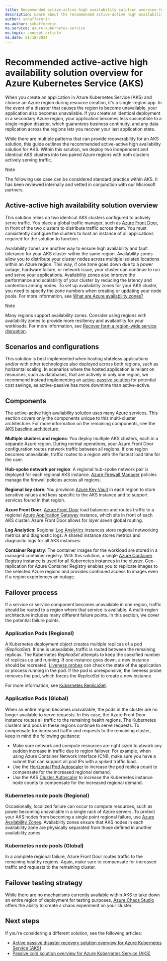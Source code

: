```yaml
---
title: Recommended active-active high availability solution overview for Azure Kubernetes Service (AKS)
description: Learn about the recommended active-active high availability solution overview for Azure Kubernetes Service (AKS).
author: schaffererin
ms.author: schaffererin
ms.service: azure-kubernetes-service
ms.topic: concept-article
ms.date: 01/18/2024
---
```


# Recommended active-active high availability solution overview for Azure Kubernetes Service (AKS)

When you create an application in Azure Kubernetes Service (AKS) and choose an Azure region during resource creation, it's a single-region app. In the event of a disaster that causes the region to become unavailable, your application also becomes unavailable. If you create an identical deployment in a secondary Azure region, your application becomes less susceptible to a single-region disaster, which guarantees business continuity, and any data replication across the regions lets you recover your last application state.

While there are multiple patterns that can provide recoverability for an AKS solution, this guide outlines the recommended active-active high availability solution for AKS. Within this solution, we deploy two independent and identical AKS clusters into two paired Azure regions with both clusters actively serving traffic.

> [!NOTE]
> The following use case can be considered standard practice within AKS. It has been reviewed internally and vetted in conjunction with our Microsoft partners.

## Active-active high availability solution overview

This solution relies on two identical AKS clusters configured to actively serve traffic. You place a global traffic manager, such as [Azure Front Door](../frontdoor/front-door-overview.md), in front of the two clusters to distribute traffic across them. You must consistently configure the clusters to host an instance of all applications required for the solution to function.

Availability zones are another way to ensure high availability and fault tolerance for your AKS cluster within the same region. Availability zones allow you to distribute your cluster nodes across multiple isolated locations within an Azure region. This way, if one zone goes down due to a power outage, hardware failure, or network issue, your cluster can continue to run and serve your applications. Availability zones also improve the performance and scalability of your cluster by reducing the latency and contention among nodes. To set up availability zones for your AKS cluster, you need to specify the zone numbers when creating or updating your node pools. For more information, see [What are Azure availability zones?](../reliability/availability-zones-overview.md)

> [!NOTE]
> Many regions support availability zones. Consider using regions with availability zones to provide more resiliency and availability for your workloads. For more information, see [Recover form a region-wide service disruption](/azure/architecture/resiliency/recovery-loss-azure-region).

## Scenarios and configurations

This solution is best implemented when hosting stateless applications and/or with other technologies also deployed across both regions, such as horizontal scaling. In scenarios where the hosted application is reliant on resources, such as databases, that are actively in only one region, we recommend instead implementing an [active-passive solution](./active-passive-solution.md) for potential cost savings, as active-passive has more downtime than active-active.

## Components

The active-active high availability solution uses many Azure services. This section covers only the components unique to this multi-cluster architecture. For more information on the remaining components, see the [AKS baseline architecture](/azure/architecture/reference-architectures/containers/aks/baseline-aks?toc=%2Fazure%2Faks%2Ftoc.json&bc=%2Fazure%2Faks%2Fbreadcrumb%2Ftoc.json).

**Multiple clusters and regions**: You deploy multiple AKS clusters, each in a separate Azure region. During normal operations, your Azure Front Door configuration routes network traffic between all regions. If one region becomes unavailable, traffic routes to a region with the fastest load time for the user.

**Hub-spoke network per region**: A regional hub-spoke network pair is deployed for each regional AKS instance. [Azure Firewall Manager](../firewall-manager/overview.md) policies manage the firewall policies across all regions.

**Regional key store**: You provision [Azure Key Vault](../key-vault/general/overview.md) in each region to store sensitive values and keys specific to the AKS instance and to support services found in that region.

**Azure Front Door**: [Azure Front Door](../frontdoor/front-door-overview.md) load balances and routes traffic to a regional [Azure Application Gateway](../application-gateway/overview.md) instance, which sits in front of each AKS cluster. Azure Front Door allows for *layer seven* global routing.

**Log Analytics**: Regional [Log Analytics](../azure-monitor/logs/log-analytics-overview.md) instances store regional networking metrics and diagnostic logs. A shared instance stores metrics and diagnostic logs for all AKS instances.

**Container Registry**: The container images for the workload are stored in a managed container registry. With this solution, a single [Azure Container Registry](../container-registry/container-registry-intro.md) instance is used for all Kubernetes instances in the cluster. Geo-replication for Azure Container Registry enables you to replicate images to the selected Azure regions and provides continued access to images even if a region experiences an outage.

## Failover process

If a service or service component becomes unavailable in one region, traffic should be routed to a region where that service is available. A multi-region architecture includes many different failure points. In this section, we cover the potential failure points.

### Application Pods (Regional)

A Kubernetes deployment object creates multiple replicas of a pod (*ReplicaSet*). If one is unavailable, traffic is routed between the remaining replicas. The Kubernetes *ReplicaSet* attempts to keep the specified number of replicas up and running. If one instance goes down, a new instance should be recreated. [Liveness probes](../container-instances/container-instances-liveness-probe.md) can check the state of the application or process running in the pod. If the pod is unresponsive, the liveness probe removes the pod, which forces the *ReplicaSet* to create a new instance.

For more information, see [Kubernetes ReplicaSet](https://kubernetes.io/docs/concepts/workloads/controllers/replicaset/).

### Application Pods (Global)

When an entire region becomes unavailable, the pods in the cluster are no longer available to serve requests. In this case, the Azure Front Door instance routes all traffic to the remaining health regions. The Kubernetes clusters and pods in these regions continue to serve requests. To compensate for increased traffic and requests to the remaining cluster, keep in mind the following guidance:

- Make sure network and compute resources are right sized to absorb any sudden increase in traffic due to region failover. For example, when using Azure Container Network Interface (CNI), make sure you have a subnet that can support all pod IPs with a spiked traffic load.
- Use the [Horizontal Pod Autoscaler](./concepts-scale.md#horizontal-pod-autoscaler) to increase the pod replica count to compensate for the increased regional demand.
- Use the AKS [Cluster Autoscaler](./cluster-autoscaler.md) to increase the Kubernetes instance node counts to compensate for the increased regional demand.

### Kubernetes node pools (Regional)

Occasionally, localized failure can occur to compute resources, such as power becoming unavailable in a single rack of Azure servers. To protect your AKS nodes from becoming a single point regional failure, use [Azure Availability Zones](./availability-zones.md). Availability zones ensure that AKS nodes in each availability zone are physically separated from those defined in another availability zones.

### Kubernetes node pools (Global)

In a complete regional failure, Azure Front Door routes traffic to the remaining healthy regions. Again, make sure to compensate for increased traffic and requests to the remaining cluster.

## Failover testing strategy

While there are no mechanisms currently available within AKS to take down an entire region of deployment for testing purposes, [Azure Chaos Studio](../chaos-studio/chaos-studio-overview.md) offers the ability to create a chaos experiment on your cluster.

## Next steps

If you're considering a different solution, see the following articles:

- [Active passive disaster recovery solution overview for Azure Kubernetes Service (AKS)](./active-passive-solution.md)
- [Passive cold solution overview for Azure Kubernetes Service (AKS)](./passive-cold-solution.md)
